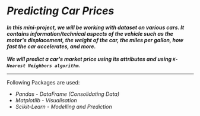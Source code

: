 # *Predicting Car Prices*

***In this mini-project, we will be working with dataset on various cars. It contains information/technical aspects of the vehicle such as the motor's displacement, the weight of the car, the miles per gallon, how fast the car accelerates, and more.<br><br>We will predict a car's market price using its attributes and using `K-Nearest Neighbors algorithm`.***

--- 

Following Packages are used:

- *Pandas - DataFrame (Consolidating Data)*
- *Matplotlib - Visualisation*
- *Scikit-Learn - Modelling and Prediction*



